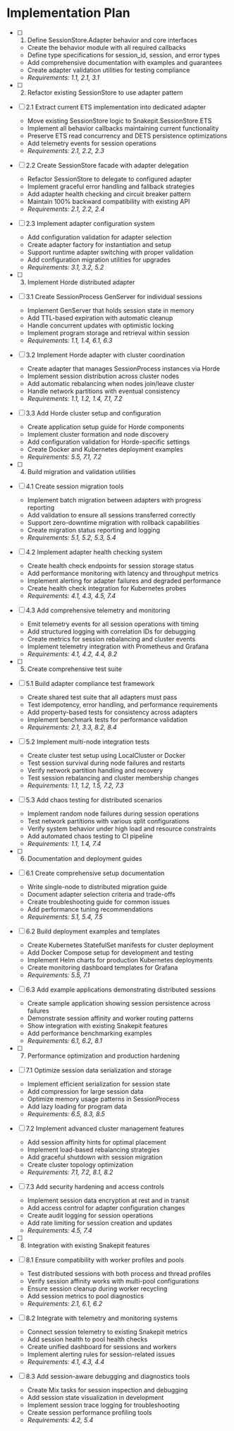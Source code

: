 # Implementation Plan

- [ ] 1. Define SessionStore.Adapter behavior and core interfaces
  - Create the behavior module with all required callbacks
  - Define type specifications for session_id, session, and error types
  - Add comprehensive documentation with examples and guarantees
  - Create adapter validation utilities for testing compliance
  - _Requirements: 1.1, 2.1, 3.1_

- [ ] 2. Refactor existing SessionStore to use adapter pattern
- [ ] 2.1 Extract current ETS implementation into dedicated adapter
  - Move existing SessionStore logic to Snakepit.SessionStore.ETS
  - Implement all behavior callbacks maintaining current functionality
  - Preserve ETS read concurrency and DETS persistence optimizations
  - Add telemetry events for session operations
  - _Requirements: 2.1, 2.2, 2.3_

- [ ] 2.2 Create SessionStore facade with adapter delegation
  - Refactor SessionStore to delegate to configured adapter
  - Implement graceful error handling and fallback strategies
  - Add adapter health checking and circuit breaker pattern
  - Maintain 100% backward compatibility with existing API
  - _Requirements: 2.1, 2.2, 2.4_

- [ ] 2.3 Implement adapter configuration system
  - Add configuration validation for adapter selection
  - Create adapter factory for instantiation and setup
  - Support runtime adapter switching with proper validation
  - Add configuration migration utilities for upgrades
  - _Requirements: 3.1, 3.2, 5.2_

- [ ] 3. Implement Horde distributed adapter
- [ ] 3.1 Create SessionProcess GenServer for individual sessions
  - Implement GenServer that holds session state in memory
  - Add TTL-based expiration with automatic cleanup
  - Handle concurrent updates with optimistic locking
  - Implement program storage and retrieval within session
  - _Requirements: 1.1, 1.4, 6.1, 6.3_

- [ ] 3.2 Implement Horde adapter with cluster coordination
  - Create adapter that manages SessionProcess instances via Horde
  - Implement session distribution across cluster nodes
  - Add automatic rebalancing when nodes join/leave cluster
  - Handle network partitions with eventual consistency
  - _Requirements: 1.1, 1.2, 1.4, 7.1, 7.2_

- [ ] 3.3 Add Horde cluster setup and configuration
  - Create application setup guide for Horde components
  - Implement cluster formation and node discovery
  - Add configuration validation for Horde-specific settings
  - Create Docker and Kubernetes deployment examples
  - _Requirements: 5.5, 7.1, 7.2_

- [ ] 4. Build migration and validation utilities
- [ ] 4.1 Create session migration tools
  - Implement batch migration between adapters with progress reporting
  - Add validation to ensure all sessions transferred correctly
  - Support zero-downtime migration with rollback capabilities
  - Create migration status reporting and logging
  - _Requirements: 5.1, 5.2, 5.3, 5.4_

- [ ] 4.2 Implement adapter health checking system
  - Create health check endpoints for session storage status
  - Add performance monitoring with latency and throughput metrics
  - Implement alerting for adapter failures and degraded performance
  - Create health check integration for Kubernetes probes
  - _Requirements: 4.1, 4.3, 4.5, 7.4_

- [ ] 4.3 Add comprehensive telemetry and monitoring
  - Emit telemetry events for all session operations with timing
  - Add structured logging with correlation IDs for debugging
  - Create metrics for session rebalancing and cluster events
  - Implement telemetry integration with Prometheus and Grafana
  - _Requirements: 4.1, 4.2, 4.4, 8.2_

- [ ] 5. Create comprehensive test suite
- [ ] 5.1 Build adapter compliance test framework
  - Create shared test suite that all adapters must pass
  - Test idempotency, error handling, and performance requirements
  - Add property-based tests for consistency across adapters
  - Implement benchmark tests for performance validation
  - _Requirements: 2.1, 3.3, 8.2, 8.4_

- [ ] 5.2 Implement multi-node integration tests
  - Create cluster test setup using LocalCluster or Docker
  - Test session survival during node failures and restarts
  - Verify network partition handling and recovery
  - Test session rebalancing and cluster membership changes
  - _Requirements: 1.1, 1.2, 1.5, 7.2, 7.3_

- [ ] 5.3 Add chaos testing for distributed scenarios
  - Implement random node failures during session operations
  - Test network partitions with various split configurations
  - Verify system behavior under high load and resource constraints
  - Add automated chaos testing to CI pipeline
  - _Requirements: 1.1, 1.4, 7.4_

- [ ] 6. Documentation and deployment guides
- [ ] 6.1 Create comprehensive setup documentation
  - Write single-node to distributed migration guide
  - Document adapter selection criteria and trade-offs
  - Create troubleshooting guide for common issues
  - Add performance tuning recommendations
  - _Requirements: 5.1, 5.4, 7.5_

- [ ] 6.2 Build deployment examples and templates
  - Create Kubernetes StatefulSet manifests for cluster deployment
  - Add Docker Compose setup for development and testing
  - Implement Helm charts for production Kubernetes deployments
  - Create monitoring dashboard templates for Grafana
  - _Requirements: 5.5, 7.1_

- [ ] 6.3 Add example applications demonstrating distributed sessions
  - Create sample application showing session persistence across failures
  - Demonstrate session affinity and worker routing patterns
  - Show integration with existing Snakepit features
  - Add performance benchmarking examples
  - _Requirements: 6.1, 6.2, 8.1_

- [ ] 7. Performance optimization and production hardening
- [ ] 7.1 Optimize session data serialization and storage
  - Implement efficient serialization for session state
  - Add compression for large session data
  - Optimize memory usage patterns in SessionProcess
  - Add lazy loading for program data
  - _Requirements: 6.5, 8.3, 8.5_

- [ ] 7.2 Implement advanced cluster management features
  - Add session affinity hints for optimal placement
  - Implement load-based rebalancing strategies
  - Add graceful shutdown with session migration
  - Create cluster topology optimization
  - _Requirements: 7.1, 7.2, 8.1, 8.2_

- [ ] 7.3 Add security hardening and access controls
  - Implement session data encryption at rest and in transit
  - Add access control for adapter configuration changes
  - Create audit logging for session operations
  - Add rate limiting for session creation and updates
  - _Requirements: 4.5, 7.4_

- [ ] 8. Integration with existing Snakepit features
- [ ] 8.1 Ensure compatibility with worker profiles and pools
  - Test distributed sessions with both process and thread profiles
  - Verify session affinity works with multi-pool configurations
  - Ensure session cleanup during worker recycling
  - Add session metrics to pool diagnostics
  - _Requirements: 2.1, 6.1, 6.2_

- [ ] 8.2 Integrate with telemetry and monitoring systems
  - Connect session telemetry to existing Snakepit metrics
  - Add session health to pool health checks
  - Create unified dashboard for sessions and workers
  - Implement alerting rules for session-related issues
  - _Requirements: 4.1, 4.3, 4.4_

- [ ] 8.3 Add session-aware debugging and diagnostics tools
  - Create Mix tasks for session inspection and debugging
  - Add session state visualization in development
  - Implement session trace logging for troubleshooting
  - Create session performance profiling tools
  - _Requirements: 4.2, 5.4_